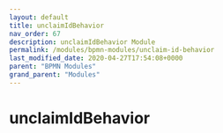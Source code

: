 ```yaml
---
layout: default
title: unclaimIdBehavior 
nav_order: 67
description: unclaimIdBehavior Module
permalink: /modules/bpmn-modules/unclaim-id-behavior
last_modified_date: 2020-04-27T17:54:08+0000
parent: "BPMN Modules"
grand_parent: "Modules"
---
```


# unclaimIdBehavior